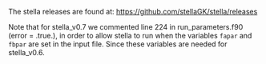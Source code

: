 

The stella releases are found at:
https://github.com/stellaGK/stella/releases

Note that for stella_v0.7 we commented line 224 in run_parameters.f90 (error = .true.), in order to allow stella to run when the variables `fapar` and `fbpar` are set in the input file. Since these variables are needed for stella_v0.6.
